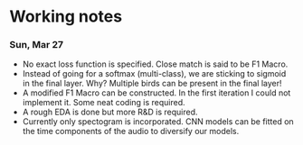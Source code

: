 # Working notes

### Sun, Mar 27
- No exact loss function is specified. Close match is said to be F1 Macro.
- Instead of going for a softmax (multi-class), we are sticking to sigmoid in the final layer. Why? Multiple birds can be present in the final layer!
- A modified F1 Macro can be constructed. In the first iteration I could not implement it. Some neat coding is required.
- A rough EDA is done but more R&D is required.
- Currently only spectogram is incorporated. CNN models can be fitted on the time components of the audio to diversify our models.
